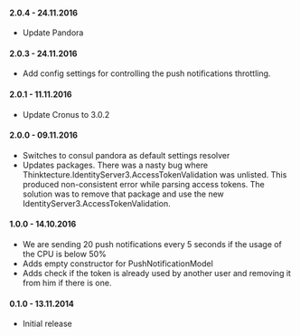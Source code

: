 #### 2.0.4 - 24.11.2016
* Update Pandora

#### 2.0.3 - 24.11.2016
* Add config settings for controlling the push notifications throttling.

#### 2.0.1 - 11.11.2016
* Update Cronus to 3.0.2

#### 2.0.0 - 09.11.2016
* Switches to consul pandora as default settings resolver
* Updates packages. There was a nasty bug where Thinktecture.IdentityServer3.AccessTokenValidation was unlisted. This produced non-consistent error while parsing access tokens. The solution was to remove that package and use the new IdentityServer3.AccessTokenValidation.

#### 1.0.0 - 14.10.2016
* We are sending 20 push notifications every 5 seconds if the usage of the CPU is below 50%
* Adds empty constructor for PushNotificationModel
* Adds check if the token is already used by another user and removing it from him if there is one.

#### 0.1.0 - 13.11.2014
* Initial release
